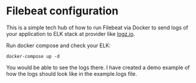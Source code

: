 # Filebeat configuration

This is a simple tech hub of how to run Filebeat via Docker to send logs of your application to ELK stack at provider like [logz.io](https://logz.io).  

Run docker compose and check your ELK:

```shell
docker-compose up -d
```

You would be able to see the logs there.
I have created a demo example of how the logs should look like in the example.logs file.
